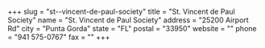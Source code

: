+++
slug = "st--vincent-de-paul-society"
title = "St. Vincent de Paul Society"
name = "St. Vincent de Paul Society"
address = "25200 Airport Rd"
city = "Punta Gorda"
state = "FL"
postal = "33950"
website = ""
phone = "941 575-0767"
fax = ""
+++
